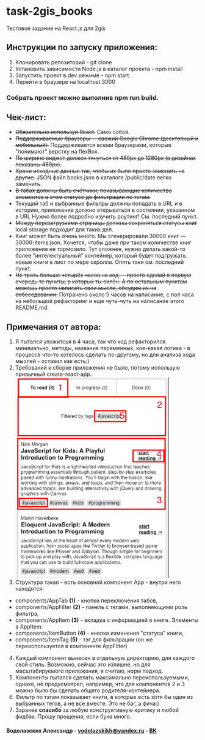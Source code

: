 # task-2gis_books
Тестовое задание на React.js для 2gis

## Инструкции по запуску приложения:
1. Клонировать репозиторий - git clone
2. Установить зависимости  Node.js в каталог проекта - npm install
3. Запустить проект в dev режиме - npm start
4. Перейти в браузере на localhost:3000
### Собрать проект можно выполнив npm run build.

## Чек-лист:
* ~~Обязательно используй React.~~
Само собой.
* ~~Поддерживаемые браузеры — свежий Google Chrome (десктопный и мобильный).~~
Поддерживается всеми браузерами, которые "понимают" верстку на flexBox.
* ~~По ширине виджет должен тянуться от 480px до 1280px (в дизайнах показаны 480px).~~
* ~~Храни исходные данные так, чтобы их было просто заменить на другие.~~
 JSON файл books.json в каталоге /public/date легко заменить.
* ~~В табах должны быть счётчики, показывающие количество элементов в этом статусе до фильтрации по тегам.~~
* Текущий таб и выбранные фильтры должны попадать в URL и в историю, приложение должно открываться в состоянии, указанном в URL
Нужно более подробно изучить роутинг! См. последний пункт.
* ~~Между перезагрузками страницы должны сохраняться статусы книг~~
local storage подходит для таких дел.
* Книг может быть очень много. Мы сгенерировали 30000 книг — 30000-items.json. Хочется, чтобы даже при таком количестве книг приложение не тормозило.
Тут сложнее, нужно делать какой-то более "интелектуальный" контейнер, который будет подгружать новые книги в лист по мере скролла. Опять таки см. последний пункт.
* ~~Не трать больше четырёх часов на код — просто сделай в первую очередь те пункты, в которых ты силён. А по остальным пунктам можешь просто написать свои мысли, обсудим их на собеседовании.~~
Потрачено около 5 часов на написание, с пол часа на небольшой рефакторинг и еще чуть-чуть на написание этого README.md.

## Примечания от автора:
1. Я пытался уложитсья в 4 часа, так что код рефакторился минимально, методы, названия переменных, кое-какая логика - в процессе что-то
хотелось сделать по-другому, но для анализа хода мыслей - оставил как есть:)
2. Требований к сборке приложения не было, потому использую привычный create-react-app.
![Cкрин с компонентами](https://github.com/vodolazskikh/task-2gis_books/raw/master/public/components.png)
3. Структура такая - есть основной компонент App - внутри него находятся:
* components/AppTab **(1)** - кнопки переключения табов,
* components/AppFilter **(2)** -  панель с тегами, выполняющими роль фильтра,
* components/AppItem **(3)** - вкладка с информацией о книге.
Элементы в AppItem:
* components/ItemButton **(4)** - кнопка изменения "статуса" книги,
* components/ItemTag **(5)** - тэг для фильтрации (он же переиспользуется в компоненте AppFilter)
4. Каждый компонент вынесен в отдельную директорию, для каждого свой стиль. Возможно, сейчас это излишне, но для масштабируемого приложения,
я считаю, норм подход.
5. Компоненты пытался сделать максимально переиспользуемыми, однако, не предусмотрел, например, что для компонентов 2 и 3 можно было бы
сделать общего родителя-контейнера.
6. Фильтр по тэгам показывает книги, в которых есть хотя бы один из выбранных тегов, а не все вместе. Это не баг, а фича:)
7. Заранее **спасибо** за любую конструктивную критику и любой фидбэк. Прошу прощения, если букв много.
####  Водолазских Александр - vodolazskikh@yandex.ru - [ВК](http://vk.com/vodolazskikh_alexander)